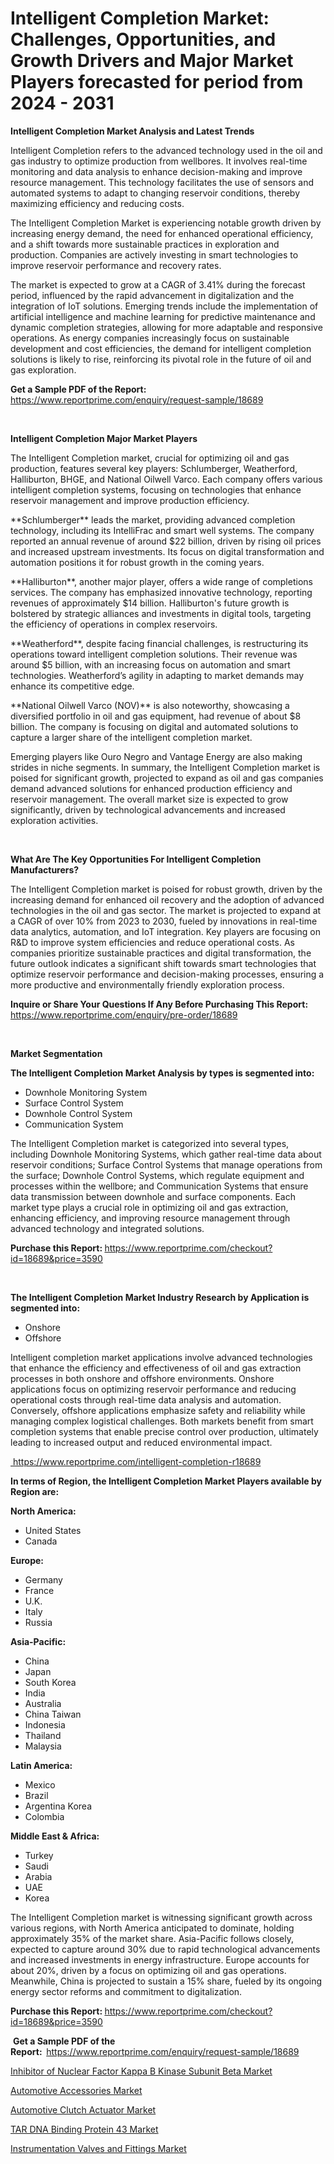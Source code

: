 <p><h1>Intelligent Completion Market: Challenges, Opportunities, and Growth Drivers and Major Market Players forecasted for period from 2024 - 2031</h1></p><p><strong>Intelligent Completion Market Analysis and Latest Trends</strong></p>
<p><p>Intelligent Completion refers to the advanced technology used in the oil and gas industry to optimize production from wellbores. It involves real-time monitoring and data analysis to enhance decision-making and improve resource management. This technology facilitates the use of sensors and automated systems to adapt to changing reservoir conditions, thereby maximizing efficiency and reducing costs.</p><p>The Intelligent Completion Market is experiencing notable growth driven by increasing energy demand, the need for enhanced operational efficiency, and a shift towards more sustainable practices in exploration and production. Companies are actively investing in smart technologies to improve reservoir performance and recovery rates. </p><p>The market is expected to grow at a CAGR of 3.41% during the forecast period, influenced by the rapid advancement in digitalization and the integration of IoT solutions. Emerging trends include the implementation of artificial intelligence and machine learning for predictive maintenance and dynamic completion strategies, allowing for more adaptable and responsive operations. As energy companies increasingly focus on sustainable development and cost efficiencies, the demand for intelligent completion solutions is likely to rise, reinforcing its pivotal role in the future of oil and gas exploration.</p></p>
<p><strong>Get a Sample PDF of the Report:&nbsp;</strong> <a href="https://www.reportprime.com/enquiry/request-sample/18689?utm_campaign=84&utm_medium=2&utm_source=Github&utm_content=ia&utm_term=21112024&utm_id=intelligent-completion">https://www.reportprime.com/enquiry/request-sample/18689</a></p>
<p>&nbsp;</p>
<p><strong>Intelligent Completion Major Market Players</strong></p>
<p><p>The Intelligent Completion market, crucial for optimizing oil and gas production, features several key players: Schlumberger, Weatherford, Halliburton, BHGE, and National Oilwell Varco. Each company offers various intelligent completion systems, focusing on technologies that enhance reservoir management and improve production efficiency.</p><p>**Schlumberger** leads the market, providing advanced completion technology, including its IntelliFrac and smart well systems. The company reported an annual revenue of around $22 billion, driven by rising oil prices and increased upstream investments. Its focus on digital transformation and automation positions it for robust growth in the coming years.</p><p>**Halliburton**, another major player, offers a wide range of completions services. The company has emphasized innovative technology, reporting revenues of approximately $14 billion. Halliburton's future growth is bolstered by strategic alliances and investments in digital tools, targeting the efficiency of operations in complex reservoirs.</p><p>**Weatherford**, despite facing financial challenges, is restructuring its operations toward intelligent completion solutions. Their revenue was around $5 billion, with an increasing focus on automation and smart technologies. Weatherford’s agility in adapting to market demands may enhance its competitive edge.</p><p>**National Oilwell Varco (NOV)** is also noteworthy, showcasing a diversified portfolio in oil and gas equipment, had revenue of about $8 billion. The company is focusing on digital and automated solutions to capture a larger share of the intelligent completion market.</p><p>Emerging players like Ouro Negro and Vantage Energy are also making strides in niche segments. In summary, the Intelligent Completion market is poised for significant growth, projected to expand as oil and gas companies demand advanced solutions for enhanced production efficiency and reservoir management. The overall market size is expected to grow significantly, driven by technological advancements and increased exploration activities.</p></p>
<p>&nbsp;</p>
<p><strong>What Are The Key Opportunities For Intelligent Completion Manufacturers?</strong></p>
<p><p>The Intelligent Completion market is poised for robust growth, driven by the increasing demand for enhanced oil recovery and the adoption of advanced technologies in the oil and gas sector. The market is projected to expand at a CAGR of over 10% from 2023 to 2030, fueled by innovations in real-time data analytics, automation, and IoT integration. Key players are focusing on R&D to improve system efficiencies and reduce operational costs. As companies prioritize sustainable practices and digital transformation, the future outlook indicates a significant shift towards smart technologies that optimize reservoir performance and decision-making processes, ensuring a more productive and environmentally friendly exploration process.</p></p>
<p><strong>Inquire or Share Your Questions If Any Before Purchasing This Report:</strong> <a href="https://www.reportprime.com/enquiry/pre-order/18689?utm_campaign=84&utm_medium=2&utm_source=Github&utm_content=ia&utm_term=21112024&utm_id=intelligent-completion">https://www.reportprime.com/enquiry/pre-order/18689</a></p>
<p>&nbsp;</p>
<p><strong>Market Segmentation</strong></p>
<p><strong>The Intelligent Completion Market Analysis by types is segmented into:</strong></p>
<p><ul><li>Downhole Monitoring System</li><li>Surface Control System</li><li>Downhole Control System</li><li>Communication System</li></ul></p>
<p><p>The Intelligent Completion market is categorized into several types, including Downhole Monitoring Systems, which gather real-time data about reservoir conditions; Surface Control Systems that manage operations from the surface; Downhole Control Systems, which regulate equipment and processes within the wellbore; and Communication Systems that ensure data transmission between downhole and surface components. Each market type plays a crucial role in optimizing oil and gas extraction, enhancing efficiency, and improving resource management through advanced technology and integrated solutions.</p></p>
<p><strong>Purchase this Report:&nbsp;</strong><a href="https://www.reportprime.com/checkout?id=18689&price=3590&utm_campaign=84&utm_medium=2&utm_source=Github&utm_content=ia&utm_term=21112024&utm_id=intelligent-completion">https://www.reportprime.com/checkout?id=18689&price=3590</a></p>
<p>&nbsp;</p>
<p><strong>The Intelligent Completion Market Industry Research by Application is segmented into:</strong></p>
<p><ul><li>Onshore</li><li>Offshore</li></ul></p>
<p><p>Intelligent completion market applications involve advanced technologies that enhance the efficiency and effectiveness of oil and gas extraction processes in both onshore and offshore environments. Onshore applications focus on optimizing reservoir performance and reducing operational costs through real-time data analysis and automation. Conversely, offshore applications emphasize safety and reliability while managing complex logistical challenges. Both markets benefit from smart completion systems that enable precise control over production, ultimately leading to increased output and reduced environmental impact.</p></p>
<p><a href="https://www.reportprime.com/intelligent-completion-r18689?utm_campaign=84&utm_medium=2&utm_source=Github&utm_content=ia&utm_term=21112024&utm_id=intelligent-completion">&nbsp;https://www.reportprime.com/intelligent-completion-r18689</a></p>
<p><strong>In terms of Region, the Intelligent Completion Market Players available by Region are:</strong></p>
<p>
    <p> <strong> North America: </strong>
        <ul>
            <li>United States</li>
            <li>Canada</li>
        </ul>
        </p> 
    <p> <strong> Europe: </strong>
        <ul>
            <li>Germany</li>
            <li>France</li>
            <li>U.K.</li>
            <li>Italy</li>
            <li>Russia</li>
        </ul>
        </p> 
    <p> <strong> Asia-Pacific: </strong>
        <ul>
            <li>China</li>
            <li>Japan</li>
            <li>South Korea</li>
            <li>India</li>
            <li>Australia</li>
            <li>China Taiwan</li>
            <li>Indonesia</li>
            <li>Thailand</li>
            <li>Malaysia</li>
        </ul>
        </p> 
    <p> <strong> Latin America: </strong>
        <ul>
            <li>Mexico</li>
            <li>Brazil</li>
            <li>Argentina Korea</li>
            <li>Colombia</li>
        </ul>
        </p> 
    <p> <strong> Middle East & Africa: </strong>
        <ul>
            <li>Turkey</li>
            <li>Saudi</li>
            <li>Arabia</li>
            <li>UAE</li>
            <li>Korea</li>
        </ul>
    </p>
    </p>
<p><p>The Intelligent Completion market is witnessing significant growth across various regions, with North America anticipated to dominate, holding approximately 35% of the market share. Asia-Pacific follows closely, expected to capture around 30% due to rapid technological advancements and increased investments in energy infrastructure. Europe accounts for about 20%, driven by a focus on optimizing oil and gas operations. Meanwhile, China is projected to sustain a 15% share, fueled by its ongoing energy sector reforms and commitment to digitalization.</p></p>
<p><strong>Purchase this Report: </strong><a href="https://www.reportprime.com/checkout?id=18689&price=3590&utm_campaign=84&utm_medium=2&utm_source=Github&utm_content=ia&utm_term=21112024&utm_id=intelligent-completion">https://www.reportprime.com/checkout?id=18689&price=3590</a></p>
<p>&nbsp;<strong>Get a Sample PDF of the Report:&nbsp;&nbsp;</strong><a href="https://www.reportprime.com/enquiry/request-sample/18689?utm_campaign=84&utm_medium=2&utm_source=Github&utm_content=ia&utm_term=21112024&utm_id=intelligent-completion">https://www.reportprime.com/enquiry/request-sample/18689</a></p>
<p><strong></strong></p>
<p><p><a href="https://issuu.com/reportprime-2/docs/inhibitor-of-nuclear-factor-kappa-b_b8904be1e65aa6?utm_campaign=84&utm_medium=2&utm_source=Github&utm_content=ia&utm_term=21112024&utm_id=intelligent-completion">Inhibitor of Nuclear Factor Kappa B Kinase Subunit Beta Market</a></p><p><a href="https://www.linkedin.com/pulse/essential-overview-automotive-accessories-market-projected-j0x7e?utm_campaign=84&utm_medium=2&utm_source=Github&utm_content=ia&utm_term=21112024&utm_id=intelligent-completion">Automotive Accessories Market</a></p><p><a href="https://www.linkedin.com/pulse/automotive-clutch-actuator-market-size-grow-111-cagr-from-2024-oyk0e?utm_campaign=84&utm_medium=2&utm_source=Github&utm_content=ia&utm_term=21112024&utm_id=intelligent-completion">Automotive Clutch Actuator Market</a></p><p><a href="https://issuu.com/reportprime-2/docs/tar-dna-binding-protein-43-market-s_2093dc78a0c84a?utm_campaign=84&utm_medium=2&utm_source=Github&utm_content=ia&utm_term=21112024&utm_id=intelligent-completion">TAR DNA Binding Protein 43 Market</a></p><p><a href="https://github.com/AngelaWalsh696/Market-Research-Report-List-1/blob/main/instrumentation-valves-and-fittings-market.md?utm_campaign=84&utm_medium=2&utm_source=Github&utm_content=ia&utm_term=21112024&utm_id=intelligent-completion">Instrumentation Valves and Fittings Market</a></p></p>